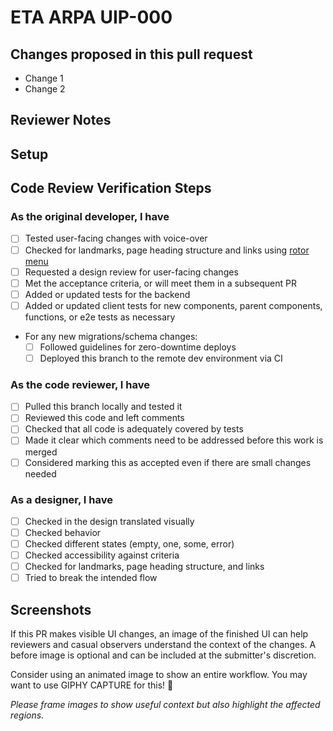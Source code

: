 # ETA ARPA UIP-000

<!--
    If applicable, insert the Jira story number in the markdown header above.
    The hyperlink will be filled in by GitHub magic (autolink references)
--->

## Changes proposed in this pull request

- Change 1
- Change 2

<!--
    Please add/remove/edit any of the template below to fit the needs
    of this specific PR
--->

## Reviewer Notes

<!--
    Is there anything you would like reviewers to give additional scrutiny?
--->

## Setup

<!--
    Add any steps or code to run in this section to help others run your code:

    ```sh
    echo "Code goes here"
    ```
--->

## Code Review Verification Steps

### As the original developer, I have

- [ ] Tested user-facing changes with voice-over
- [ ] Checked for landmarks, page heading structure and links using [rotor menu](https://github.com/trussworks/accessibility/blob/master/README.md#how-to-use-the-rotor-menu)
- [ ] Requested a design review for user-facing changes
- [ ] Met the acceptance criteria, or will meet them in a subsequent PR
- [ ] Added or updated tests for the backend
- [ ] Added or updated client tests for new components, parent components,
      functions, or e2e tests as necessary
- For any new migrations/schema changes:
  - [ ] Followed guidelines for zero-downtime deploys
  - [ ] Deployed this branch to the remote dev environment via CI

### As the code reviewer, I have

- [ ] Pulled this branch locally and tested it
- [ ] Reviewed this code and left comments
- [ ] Checked that all code is adequately covered by tests
- [ ] Made it clear which comments need to be addressed before this work is merged
- [ ] Considered marking this as accepted even if there are small changes needed

### As a designer, I have

- [ ] Checked in the design translated visually
- [ ] Checked behavior
- [ ] Checked different states (empty, one, some, error)
- [ ] Checked accessibility against criteria
- [ ] Checked for landmarks, page heading structure, and links
- [ ] Tried to break the intended flow

## Screenshots

If this PR makes visible UI changes, an image of the finished UI can help reviewers
and casual observers understand the context of the changes.
A before image is optional and can be included at the submitter's discretion.

Consider using an animated image to show an entire workflow.
You may want to use GIPHY CAPTURE for this! 📸

_Please frame images to show useful context but also highlight the affected regions._
